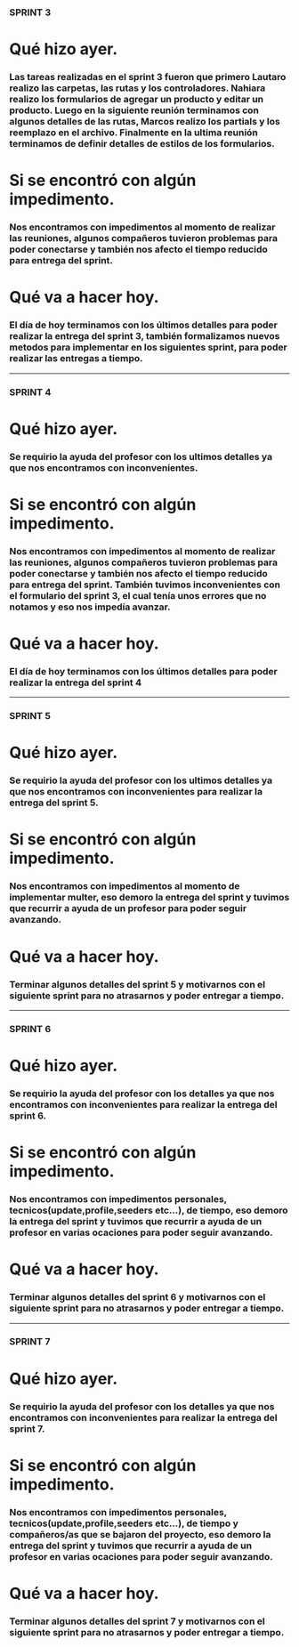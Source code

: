 ### SPRINT 3

# Qué hizo ayer.
### Las tareas realizadas en el sprint 3 fueron que primero Lautaro realizo las carpetas, las rutas y los controladores. Nahiara realizo los formularios de agregar un producto y editar un producto. Luego en la siguiente reunión terminamos con algunos detalles de las rutas, Marcos realizo los partials y los reemplazo en el archivo. Finalmente en la ultima reunión terminamos de definir detalles de estilos de los formularios.

# Si se encontró con algún impedimento.
### Nos encontramos con impedimentos al momento de realizar las reuniones, algunos compañeros tuvieron problemas para poder conectarse y también nos afecto el tiempo reducido para entrega del sprint. 

# Qué va a hacer hoy.
### El día de hoy terminamos con los últimos detalles para poder realizar la entrega del sprint 3, también formalizamos nuevos metodos para implementar en los siguientes sprint, para poder realizar las entregas a tiempo.

---

### SPRINT 4

# Qué hizo ayer.
### Se requirio la ayuda del profesor con los ultimos detalles ya que nos encontramos con inconvenientes.

# Si se encontró con algún impedimento.
### Nos encontramos con impedimentos al momento de realizar las reuniones, algunos compañeros tuvieron problemas para poder conectarse y también nos afecto el tiempo reducido para entrega del sprint. También tuvimos inconvenientes con el formulario del sprint 3, el cual tenía unos errores que no notamos y eso nos impedía avanzar.

# Qué va a hacer hoy.
### El día de hoy terminamos con los últimos detalles para poder realizar la entrega del sprint 4

---

### SPRINT 5

# Qué hizo ayer.
### Se requirio la ayuda del profesor con los ultimos detalles ya que nos encontramos con inconvenientes para realizar la entrega del sprint 5.

# Si se encontró con algún impedimento.
### Nos encontramos con impedimentos al momento de implementar multer, eso demoro la entrega del sprint y tuvimos que recurrir a ayuda de un profesor para poder seguir avanzando.

# Qué va a hacer hoy.
### Terminar algunos detalles del sprint 5 y motivarnos con el siguiente sprint para no atrasarnos y poder entregar a tiempo.

---

### SPRINT 6

# Qué hizo ayer.
### Se requirio la ayuda del profesor con los detalles ya que nos encontramos con inconvenientes para realizar la entrega del sprint 6.

# Si se encontró con algún impedimento.
### Nos encontramos con impedimentos personales, tecnicos(update,profile,seeders etc...), de tiempo, eso demoro la entrega del sprint y tuvimos que recurrir a ayuda de un profesor en varias ocaciones para poder seguir avanzando.

# Qué va a hacer hoy.
### Terminar algunos detalles del sprint 6 y motivarnos con el siguiente sprint para no atrasarnos y poder entregar a tiempo.
---

### SPRINT 7

# Qué hizo ayer.
### Se requirio la ayuda del profesor con los detalles ya que nos encontramos con inconvenientes para realizar la entrega del sprint 7.

# Si se encontró con algún impedimento.
### Nos encontramos con impedimentos personales, tecnicos(update,profile,seeders etc...), de tiempo y compañeros/as que se bajaron del proyecto, eso demoro la entrega del sprint y tuvimos que recurrir a ayuda de un profesor en varias ocaciones para poder seguir avanzando.

# Qué va a hacer hoy.
### Terminar algunos detalles del sprint 7 y motivarnos con el siguiente sprint para no atrasarnos y poder entregar a tiempo.
